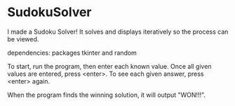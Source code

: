 # SudokuSolver
I made a Sudoku Solver! It solves and displays iteratively so the process can be viewed. 

dependencies: packages tkinter and random 

To start, run the program, then enter each known value. Once all given values are entered, press \<enter\>. To see each given answer, press \<enter\> again. 

When the program finds the winning solution, it will output "WON!!!".
